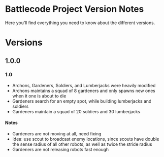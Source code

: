 Battlecode Project Version Notes
================================

Here you'll find everything you need to know about the different versions.

# Versions

## 1.0.0

### 1.0

- Archons, Gardeners, Soldiers, and Lumberjacks were heavily modified
- Archons maintains a squad of 8 gardeners and only spawns new ones when it
one is about to die
- Gardeners search for an empty spot, while building lumberjacks and
soldiers
- Gardeners maintain a squad of 20 soldiers and 30 lumberjacks

#### Notes

- Gardeners are not moving at all, need fixing
- Idea: use scout to broadcast enemy locations, since scouts have double
the sense radius of all other robots, as well as twice the stride radius
- Gardeners are not releasing robots fast enough